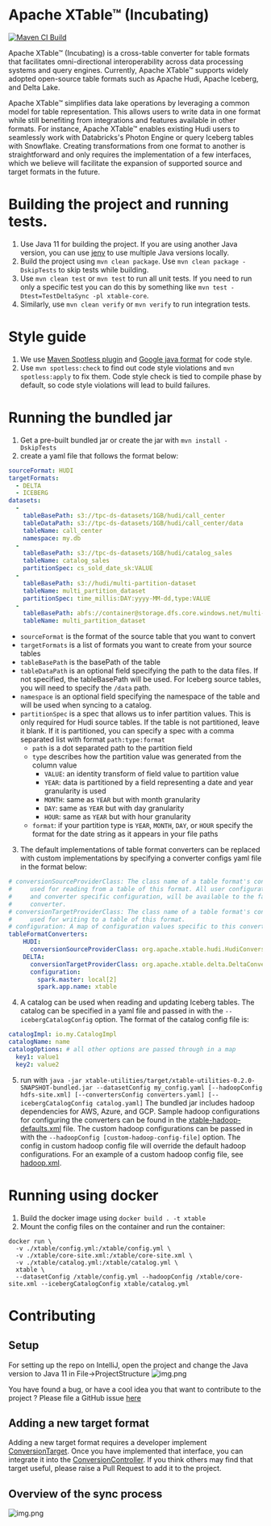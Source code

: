 <!--
 - Licensed to the Apache Software Foundation (ASF) under one
 - or more contributor license agreements.  See the NOTICE file
 - distributed with this work for additional information
 - regarding copyright ownership.  The ASF licenses this file
 - to you under the Apache License, Version 2.0 (the
 - "License"); you may not use this file except in compliance
 - with the License.  You may obtain a copy of the License at
 - 
 -     http://www.apache.org/licenses/LICENSE-2.0
 - 
 - Unless required by applicable law or agreed to in writing, software
 - distributed under the License is distributed on an "AS IS" BASIS,
 - WITHOUT WARRANTIES OR CONDITIONS OF ANY KIND, either express or implied.
 - See the License for the specific language governing permissions and 
 - limitations under the License.
-->

# Apache XTable™ (Incubating)

[![Maven CI Build](https://github.com/apache/incubator-xtable/actions/workflows/mvn-ci-build.yml/badge.svg)](https://github.com/apache/incubator-xtable/actions/workflows/mvn-ci-build.yml)

Apache XTable™ (Incubating) is a cross-table converter for table formats that facilitates omni-directional interoperability across
data processing systems and query engines. Currently, Apache XTable™ supports widely adopted open-source table formats such as
Apache Hudi, Apache Iceberg, and Delta Lake.

Apache XTable™ simplifies data lake operations by leveraging a common model for table representation. This allows users to write
data in one format while still benefiting from integrations and features available in other formats. For instance,
Apache XTable™ enables existing Hudi users to seamlessly work with Databricks's Photon Engine or query Iceberg tables with
Snowflake. Creating transformations from one format to another is straightforward and only requires the implementation
of a few interfaces, which we believe will facilitate the expansion of supported source and target formats in the
future.

# Building the project and running tests.
1. Use Java 11 for building the project. If you are using another Java version, you can use [jenv](https://github.com/jenv/jenv) to use multiple Java versions locally.
2. Build the project using `mvn clean package`. Use `mvn clean package -DskipTests` to skip tests while building.
3. Use `mvn clean test` or `mvn test` to run all unit tests. If you need to run only a specific test you can do this
   by something like `mvn test -Dtest=TestDeltaSync -pl xtable-core`.
4. Similarly, use `mvn clean verify` or `mvn verify` to run integration tests.

# Style guide
1. We use [Maven Spotless plugin](https://github.com/diffplug/spotless/tree/main/plugin-maven) and 
   [Google java format](https://github.com/google/google-java-format) for code style.
2. Use `mvn spotless:check` to find out code style violations and `mvn spotless:apply` to fix them. 
   Code style check is tied to compile phase by default, so code style violations will lead to build failures.

# Running the bundled jar
1. Get a pre-built bundled jar or create the jar with `mvn install -DskipTests`
2. create a yaml file that follows the format below:
```yaml
sourceFormat: HUDI
targetFormats:
  - DELTA
  - ICEBERG
datasets:
  -
    tableBasePath: s3://tpc-ds-datasets/1GB/hudi/call_center
    tableDataPath: s3://tpc-ds-datasets/1GB/hudi/call_center/data
    tableName: call_center
    namespace: my.db
  -
    tableBasePath: s3://tpc-ds-datasets/1GB/hudi/catalog_sales
    tableName: catalog_sales
    partitionSpec: cs_sold_date_sk:VALUE
  -
    tableBasePath: s3://hudi/multi-partition-dataset
    tableName: multi_partition_dataset
    partitionSpec: time_millis:DAY:yyyy-MM-dd,type:VALUE
  -
    tableBasePath: abfs://container@storage.dfs.core.windows.net/multi-partition-dataset
    tableName: multi_partition_dataset
```
- `sourceFormat`  is the format of the source table that you want to convert
- `targetFormats` is a list of formats you want to create from your source tables
- `tableBasePath` is the basePath of the table
- `tableDataPath` is an optional field specifying the path to the data files. If not specified, the tableBasePath will be used. For Iceberg source tables, you will need to specify the `/data` path.
- `namespace` is an optional field specifying the namespace of the table and will be used when syncing to a catalog.
- `partitionSpec` is a spec that allows us to infer partition values. This is only required for Hudi source tables. If the table is not partitioned, leave it blank. If it is partitioned, you can specify a spec with a comma separated list with format `path:type:format`
  - `path` is a dot separated path to the partition field
  - `type` describes how the partition value was generated from the column value
    - `VALUE`: an identity transform of field value to partition value
    - `YEAR`: data is partitioned by a field representing a date and year granularity is used
    - `MONTH`: same as `YEAR` but with month granularity
    - `DAY`: same as `YEAR` but with day granularity
    - `HOUR`: same as `YEAR` but with hour granularity
  - `format`: if your partition type is `YEAR`, `MONTH`, `DAY`, or `HOUR` specify the format for the date string as it appears in your file paths
3. The default implementations of table format converters can be replaced with custom implementations by specifying a converter configs yaml file in the format below:
```yaml
# conversionSourceProviderClass: The class name of a table format's converter factory, where the converter is
#     used for reading from a table of this format. All user configurations, including hadoop config
#     and converter specific configuration, will be available to the factory for instantiation of the
#     converter.
# conversionTargetProviderClass: The class name of a table format's converter factory, where the converter is
#     used for writing to a table of this format.
# configuration: A map of configuration values specific to this converter.
tableFormatConverters:
    HUDI:
      conversionSourceProviderClass: org.apache.xtable.hudi.HudiConversionSourceProvider
    DELTA:
      conversionTargetProviderClass: org.apache.xtable.delta.DeltaConversionTarget
      configuration:
        spark.master: local[2]
        spark.app.name: xtable
```
4. A catalog can be used when reading and updating Iceberg tables. The catalog can be specified in a yaml file and passed in with the `--icebergCatalogConfig` option. The format of the catalog config file is:
```yaml
catalogImpl: io.my.CatalogImpl
catalogName: name
catalogOptions: # all other options are passed through in a map
  key1: value1
  key2: value2
```
5. run with `java -jar xtable-utilities/target/xtable-utilities-0.2.0-SNAPSHOT-bundled.jar --datasetConfig my_config.yaml [--hadoopConfig hdfs-site.xml] [--convertersConfig converters.yaml] [--icebergCatalogConfig catalog.yaml]`
The bundled jar includes hadoop dependencies for AWS, Azure, and GCP. Sample hadoop configurations for configuring the converters 
can be found in the [xtable-hadoop-defaults.xml](https://github.com/apache/incubator-xtable/blob/main/utilities/src/main/resources/xtable-hadoop-defaults.xml) file.
The custom hadoop configurations can be passed in with the `--hadoopConfig [custom-hadoop-config-file]` option.
The config in custom hadoop config file will override the default hadoop configurations. For an example
of a custom hadoop config file, see [hadoop.xml](https://xtable.apache.org/docs/fabric#step-2-translate-source-table-to-delta-lake-format-using-apache-xtable-incubating).

# Running using docker

1. Build the docker image using `docker build . -t xtable`
2. Mount the config files on the container and run the container:

```
docker run \
  -v ./xtable/config.yml:/xtable/config.yml \
  -v ./xtable/core-site.xml:/xtable/core-site.xml \
  -v ./xtable/catalog.yml:/xtable/catalog.yml \
  xtable \
  --datasetConfig /xtable/config.yml --hadoopConfig /xtable/core-site.xml --icebergCatalogConfig xtable/catalog.yml
```

# Contributing
## Setup
For setting up the repo on IntelliJ, open the project and change the Java version to Java 11 in File->ProjectStructure
![img.png](style/IDE.png)

You have found a bug, or have a cool idea you that want to contribute to the project ? Please file a GitHub issue [here](https://github.com/apache/incubator-xtable/issues)

## Adding a new target format
Adding a new target format requires a developer implement [ConversionTarget](./api/src/main/java/org/apache/xtable/spi/sync/ConversionTarget.java). Once you have implemented that interface, you can integrate it into the [ConversionController](./core/src/main/java/org/apache/xtable/conversion/ConversionController.java). If you think others may find that target useful, please raise a Pull Request to add it to the project.

## Overview of the sync process
![img.png](assets/images/sync_flow.jpg)
